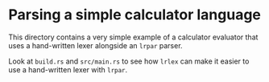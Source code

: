 # Parsing a simple calculator language

This directory contains a very simple example of a calculator evaluator that
uses a hand-written lexer alongside an `lrpar` parser.

Look at `build.rs` and `src/main.rs` to see how `lrlex` can make it easier to
use a hand-written lexer with `lrpar`.
